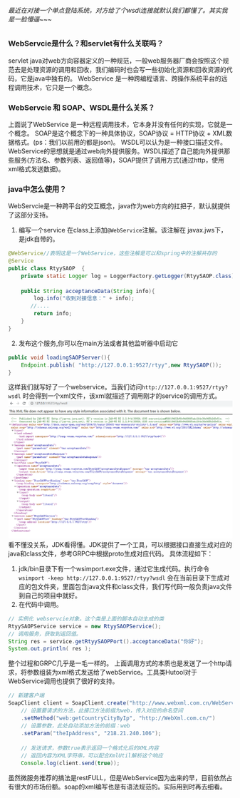 ###### 最近在对接一个单点登陆系统，对方给了个wsdl连接就默认我们都懂了。其实我是一脸懵逼~~~
### WebServcie是什么？和servlet有什么关联吗？
servlet java对web方向容器定义的一种规范，一般web服务器厂商会按照这个规范去是处理资源的调用和回收，我们编码时也会写一些初始化资源和回收资源的代码，它是java中独有的。
WebService 是一种跨编程语言、跨操作系统平台的远程调用技术，它只是一个概念。
### WebServcie 和 SOAP、WSDL是什么关系？
上面说了WebService 是一种远程调用技术，它本身并没有任何的实现，它就是一个概念。
SOAP是这个概念下的一种具体协议，SOAP协议 = HTTP协议 + XML数据格式。(ps：我们以前用的都是json)。
WSDL可以认为是一种接口描述文件。
WebService的思想就是通过web向外提供服务。WSDL描述了自己能向外提供那些服务(方法名、参数列表、返回值等)，SOAP提供了调用方式(通过http，使用xml格式发送数据)。
### java中怎么使用？
WebServcie是一种跨平台的交互概念，java作为web方向的扛把子，默认就提供了这部分支持。
1. 编写一个service 在class上添加`@WebService`注解。该注解在 javax.jws下，是jdk自带的。
```java
@WebService//表明这是一个WebService，这些注解是可以和spring中的注解共存的
@Service
public class RtyySAOP  {
    private static Logger log = LoggerFactory.getLogger(RtyySAOP.class);
    
    public String acceptanceData(String info){
        log.info("收到对接信息：" + info);
       //....
        return info;
    }
}
```
2. 发布这个服务,你可以在main方法或者其他监听器中启动它
```java
public void loadingSAOPServer(){
    Endpoint.publish( "http://127.0.0.1:9527/rtyy",new RtyySAOP());
}
```
这样我们就写好了一个webservice。当我们访问`http://127.0.0.1:9527/rtyy?wsdl` 时会得到一个xml文件，该xml就描述了调用刚才的service的调用方式。
![WSDL.png](../img/20201124001-WSDL.png)
看不懂没关系，JDK看得懂。JDK提供了一个工具，可以根据接口直接生成对应的java和class文件，参考GRPC中根据proto生成对应代码。
具体流程如下：
1. jdk/bin目录下有一个wsimport.exe文件，通过它生成代码。执行命令 `wsimport -keep http://127.0.0.1:9527/rtyy?wsdl` 会在当前目录下生成对应的包文件夹，里面包含java文件和class文件，我们写代码一般负责java文件到自己的项目中就好。
2. 在代码中调用。
```java
// 实例化 webservcie对象。这个类是上面的脚本自动生成的类
RtyySAOPService service = new RtyySAOPService();
// 调用服务，获取到返回值。
String res = service.getRtyySAOPPort().acceptanceData("你好");
System.out.println( res );
```
整个过程和GRPC几乎是一毛一样的。
上面调用方式的本质也是发送了一个http请求，将参数组装为xml格式发送给了webService。工具类Hutool对于WebService调用也提供了很好的支持。
```java
// 新建客户端
SoapClient client = SoapClient.create("http://www.webxml.com.cn/WebServices/IpAddressSearchWebService.asmx")
    // 设置要请求的方法，此接口方法前缀为web，传入对应的命名空间
    .setMethod("web:getCountryCityByIp", "http://WebXml.com.cn/")
    // 设置参数，此处自动添加方法的前缀：web
    .setParam("theIpAddress", "218.21.240.106");

    // 发送请求，参数true表示返回一个格式化后的XML内容
    // 返回内容为XML字符串，可以配合XmlUtil解析这个响应
    Console.log(client.send(true));
```
虽然微服务推荐的搞法是restFULL，但是WebService因为出来的早，目前依然占有很大的市场份额。soap的xml编写也是有语法规范的。实际用到时再去细看。